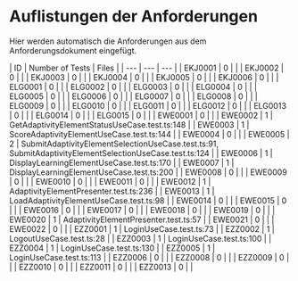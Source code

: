 # Auflistungen der Anforderungen

Hier werden automatisch die Anforderungen aus dem Anforderungsdokument eingefügt.

[//]: # (Script-Start)
| ID | Number of Tests | Files |
| --- | --- | --- |
| EKJ0001 | 0 |  |
| EKJ0002 | 0 |  |
| EKJ0003 | 0 |  |
| EKJ0004 | 0 |  |
| EKJ0005 | 0 |  |
| EKJ0006 | 0 |  |
| ELG0001 | 0 |  |
| ELG0002 | 0 |  |
| ELG0003 | 0 |  |
| ELG0004 | 0 |  |
| ELG0005 | 0 |  |
| ELG0006 | 0 |  |
| ELG0007 | 0 |  |
| ELG0008 | 0 |  |
| ELG0009 | 0 |  |
| ELG0010 | 0 |  |
| ELG0011 | 0 |  |
| ELG0012 | 0 |  |
| ELG0013 | 0 |  |
| ELG0014 | 0 |  |
| ELG0015 | 0 |  |
| EWE0001 | 0 |  |
| EWE0002 | 1 | GetAdaptivityElementStatusUseCase.test.ts:148 |
| EWE0003 | 1 | ScoreAdaptivityElementUseCase.test.ts:144 |
| EWE0004 | 0 |  |
| EWE0005 | 2 | SubmitAdaptivityElementSelectionUseCase.test.ts:91, SubmitAdaptivityElementSelectionUseCase.test.ts:124 |
| EWE0006 | 1 | DisplayLearningElementUseCase.test.ts:170 |
| EWE0007 | 1 | DisplayLearningElementUseCase.test.ts:200 |
| EWE0008 | 0 |  |
| EWE0009 | 0 |  |
| EWE0010 | 0 |  |
| EWE0011 | 0 |  |
| EWE0012 | 1 | AdaptivityElementPresenter.test.ts:236 |
| EWE0013 | 1 | LoadAdaptivityElementUseCase.test.ts:98 |
| EWE0014 | 0 |  |
| EWE0015 | 0 |  |
| EWE0016 | 0 |  |
| EWE0017 | 0 |  |
| EWE0018 | 0 |  |
| EWE0019 | 0 |  |
| EWE0020 | 1 | AdaptivityElementPresenter.test.ts:57 |
| EWE0021 | 0 |  |
| EWE0022 | 0 |  |
| EZZ0001 | 1 | LoginUseCase.test.ts:73 |
| EZZ0002 | 1 | LogoutUseCase.test.ts:28 |
| EZZ0003 | 1 | LoginUseCase.test.ts:100 |
| EZZ0004 | 1 | LoginUseCase.test.ts:130 |
| EZZ0005 | 1 | LoginUseCase.test.ts:113 |
| EZZ0006 | 0 |  |
| EZZ0008 | 0 |  |
| EZZ0009 | 0 |  |
| EZZ0010 | 0 |  |
| EZZ0011 | 0 |  |
| EZZ0013 | 0 |  |
